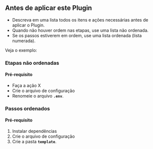 ## Antes de aplicar este Plugin

- Descreva em uma lista todos os itens e ações necessárias antes de aplicar o Plugin.
- Quando não houver ordem nas etapas, use uma lista não ordenada.
- Se os passos estiverem em ordem, use uma lista ordenada (lista numerada).

Veja o exemplo:

### Etapas não ordenadas

#### Pré-requisito

- Faça a ação X
- Crie o arquivo de configuração
- Renomeie o arquivo **`.env`**.

### Passos ordenados

#### Pré-requisito

1. Instalar dependências
2. Crie o arquivo de configuração
3. Crie a pasta **`template`**.